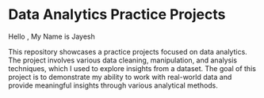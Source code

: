 # Data Analytics Practice Projects
Hello , My Name is Jayesh 

This repository showcases a practice projects focused on data analytics. The project involves various data cleaning, manipulation, and analysis techniques, which I used to explore insights from a dataset. The goal of this project is to demonstrate my ability to work with real-world data and provide meaningful insights through various analytical methods. 
